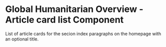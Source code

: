 Global Humanitarian Overview - Article card list Component
==========================================================

List of article cards for the secion index paragraphs on the homepage with
an optional title.
